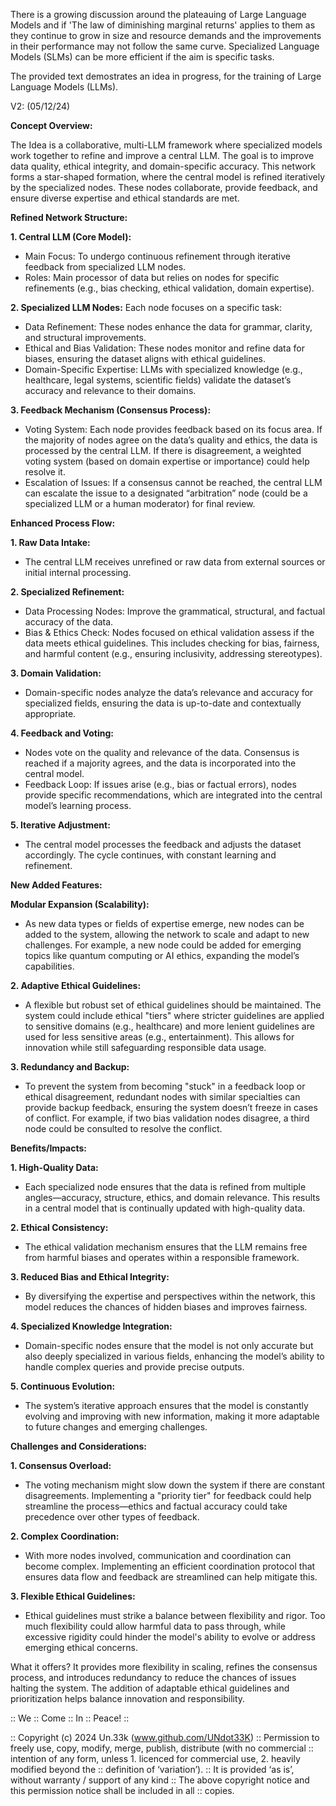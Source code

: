 There is a growing discussion around the plateauing of Large Language Models and if 'The law of diminishing marginal 
returns' applies to them as they continue to grow in size and resource demands and the improvements in their performance 
may not follow the same curve. Specialized Language Models (SLMs) can be more efficient if the aim is specific tasks.

The provided text demostrates an idea in progress, for the training of Large Language Models (LLMs).


V2:
(05/12/24)

**Concept Overview:**

The Idea is a collaborative, multi-LLM framework where specialized models work together to refine and improve a central LLM. The goal is to improve data quality, ethical integrity, and domain-specific accuracy. This network forms a star-shaped formation, where the central model is refined iteratively by the specialized nodes. These nodes collaborate, provide feedback, and ensure diverse expertise and ethical standards are met.

**Refined Network Structure:**

**1. Central LLM (Core Model):**
   - Main Focus: To undergo continuous refinement through iterative feedback from specialized LLM nodes.
   - Roles: Main processor of data but relies on nodes for specific refinements (e.g., bias checking, ethical validation, domain expertise).

**2. Specialized LLM Nodes:** 
   Each node focuses on a specific task:
   - Data Refinement: These nodes enhance the data for grammar, clarity, and structural improvements.
   - Ethical and Bias Validation: These nodes monitor and refine data for biases, ensuring the dataset aligns with ethical guidelines.
   - Domain-Specific Expertise: LLMs with specialized knowledge (e.g., healthcare, legal systems, scientific fields) validate the dataset’s accuracy and relevance to their domains.

**3. Feedback Mechanism (Consensus Process):**
   - Voting System: Each node provides feedback based on its focus area. If the majority of nodes agree on the data’s quality and ethics, the data is processed by the central LLM. If there is disagreement, a weighted voting system (based on domain expertise or importance) could help resolve it.
   - Escalation of Issues: If a consensus cannot be reached, the central LLM can escalate the issue to a designated “arbitration” node (could be a specialized LLM or a human moderator) for final review.

**Enhanced Process Flow:**

**1. Raw Data Intake:** 
   - The central LLM receives unrefined or raw data from external sources or initial internal processing.
   
**2. Specialized Refinement:**
   - Data Processing Nodes: Improve the grammatical, structural, and factual accuracy of the data.
   - Bias & Ethics Check: Nodes focused on ethical validation assess if the data meets ethical guidelines. This includes checking for bias, fairness, and harmful content (e.g., ensuring inclusivity, addressing stereotypes).
   
**3. Domain Validation:** 
   - Domain-specific nodes analyze the data’s relevance and accuracy for specialized fields, ensuring the data is up-to-date and contextually appropriate.
   
**4. Feedback and Voting:**
   - Nodes vote on the quality and relevance of the data. Consensus is reached if a majority agrees, and the data is incorporated into the central model.
   - Feedback Loop: If issues arise (e.g., bias or factual errors), nodes provide specific recommendations, which are integrated into the central model’s learning process.

**5. Iterative Adjustment:**
   - The central model processes the feedback and adjusts the dataset accordingly. The cycle continues, with constant learning and refinement.

**New Added Features:**

**Modular Expansion (Scalability):**
   - As new data types or fields of expertise emerge, new nodes can be added to the system, allowing the network to scale and adapt to new challenges. For example, a new node could be added for emerging topics like quantum computing or AI ethics, expanding the model’s capabilities.

**2. Adaptive Ethical Guidelines:**
   - A flexible but robust set of ethical guidelines should be maintained. The system could include ethical "tiers" where stricter guidelines are applied to sensitive domains (e.g., healthcare) and more lenient guidelines are used for less sensitive areas (e.g., entertainment). This allows for innovation while still safeguarding responsible data usage.

**3. Redundancy and Backup:**
   - To prevent the system from becoming "stuck" in a feedback loop or ethical disagreement, redundant nodes with similar specialties can provide backup feedback, ensuring the system doesn’t freeze in cases of conflict. For example, if two bias validation nodes disagree, a third node could be consulted to resolve the conflict.

**Benefits/Impacts:**

**1. High-Quality Data:**
   - Each specialized node ensures that the data is refined from multiple angles—accuracy, structure, ethics, and domain relevance. This results in a central model that is continually updated with high-quality data.

**2. Ethical Consistency:**
   - The ethical validation mechanism ensures that the LLM remains free from harmful biases and operates within a responsible framework.

**3. Reduced Bias and Ethical Integrity:**
   - By diversifying the expertise and perspectives within the network, this model reduces the chances of hidden biases and improves fairness.

**4. Specialized Knowledge Integration:**
   - Domain-specific nodes ensure that the model is not only accurate but also deeply specialized in various fields, enhancing the model’s ability to handle complex queries and provide precise outputs.

**5. Continuous Evolution:**
   - The system’s iterative approach ensures that the model is constantly evolving and improving with new information, making it more adaptable to future changes and emerging challenges.

**Challenges and Considerations:**

**1. Consensus Overload:**
   - The voting mechanism might slow down the system if there are constant disagreements. Implementing a "priority tier" for feedback could help streamline the process—ethics and factual accuracy could take precedence over other types of feedback.

**2. Complex Coordination:**
   - With more nodes involved, communication and coordination can become complex. Implementing an efficient coordination protocol that ensures data flow and feedback are streamlined can help mitigate this.

**3. Flexible Ethical Guidelines:**
   - Ethical guidelines must strike a balance between flexibility and rigor. Too much flexibility could allow harmful data to pass through, while excessive rigidity could hinder the model's ability to evolve or address emerging ethical concerns.

What it offers? It provides more flexibility in scaling, refines the consensus process, and introduces redundancy to reduce the chances of issues halting the system. The addition of adaptable ethical guidelines and prioritization helps balance innovation and responsibility.

:: We :: Come :: In :: Peace! ::

:: Copyright (c) 2024 Un.33k (www.github.com/UNdot33K)
:: Permission to freely use, copy, modify, merge, publish, distribute (with no commercial
:: intention of any form, unless 1. licenced for commercial use, 2. heavily modified beyond the
:: definition of ‘variation’).
:: It is provided ‘as is’, without warranty / support of any kind
:: The above copyright notice and this permission notice shall be included in all
:: copies.
